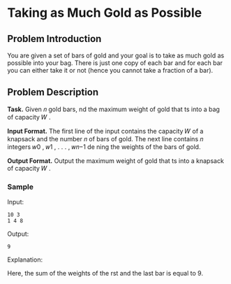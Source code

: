 # Taking as Much Gold as Possible

## Problem Introduction
You are given a set of bars of gold and your goal is to take as much gold as possible into your bag. There is just one copy of each bar and for each bar you can either take it or not (hence you cannot take a fraction of a bar).

## Problem Description
**Task.** Given 𝑛 gold bars,  nd the maximum weight of gold that  ts into a bag of capacity 𝑊 .

**Input Format.** The first line of the input contains the capacity 𝑊 of a knapsack and the number 𝑛 of bars of gold. The next line contains 𝑛 integers 𝑤0 , 𝑤1 , . . . , 𝑤𝑛−1 de ning the weights of the bars of gold.

**Output Format.** Output the maximum weight of gold that  ts into a knapsack of capacity 𝑊 .

### Sample
Input:
```
10 3
1 4 8
```
Output:
```
9
```
Explanation:

Here, the sum of the weights of the  rst and the last bar is equal to 9.
